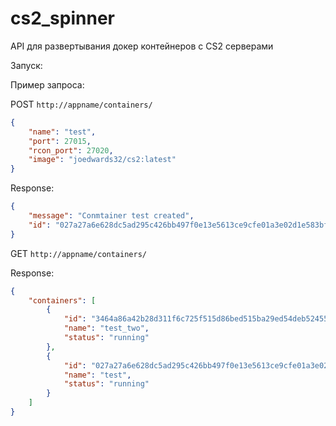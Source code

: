 # cs2_spinner
API для развертывания докер контейнеров с CS2 серверами

Запуск:



Пример запроса:

POST `http://appname/containers/`

```json
{
    "name": "test",
    "port": 27015,
    "rcon_port": 27020,
    "image": "joedwards32/cs2:latest"
}

```

Response:

```json
{
    "message": "Conmtainer test created",
    "id": "027a27a6e628dc5ad295c426bb497f0e13e5613ce9cfe01a3e02d1e583bf9249"
}
```



GET `http://appname/containers/`

Response:

```json
{
    "containers": [
        {
            "id": "3464a86a42b28d311f6c725f515d86bed515ba29ed54deb5245545d167cab62c",
            "name": "test_two",
            "status": "running"
        },
        {
            "id": "027a27a6e628dc5ad295c426bb497f0e13e5613ce9cfe01a3e02d1e583bf9249",
            "name": "test",
            "status": "running"
        }
    ]
}
```

